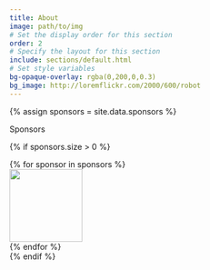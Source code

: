 ```yaml
---
title: About
image: path/to/img
# Set the display order for this section
order: 2
# Specify the layout for this section
include: sections/default.html
# Set style variables
bg-opaque-overlay: rgba(0,200,0,0.3)
bg_image: http://loremflickr.com/2000/600/robot
---
```


{% assign sponsors = site.data.sponsors %}
<div class="text-center py-4 h3" id="sponsors">
    Sponsors
</div>

{% if sponsors.size > 0 %}
<div class="container text-center" id="sponsors">
    <div class="row">
        {% for sponsor in sponsors %}
        <div class="col">
            <a href="{{ sponsor.link }}" class="text-reset"><img src="{{ sponsor.image }}" height="128" class="d-inline-block align-baseline" alt="" loading="lazy"></a>
        </div>
        {% endfor %}
    </div>
</div>
{% endif %}